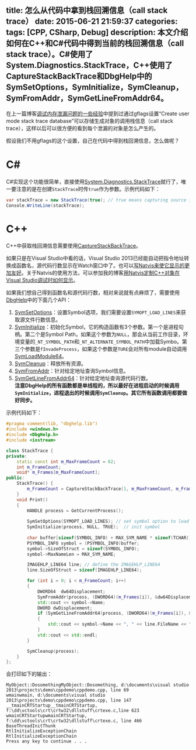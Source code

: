 title: 怎么从代码中拿到栈回溯信息（call stack trace）
date: 2015-06-21 21:59:37
categories:
tags: [CPP, CSharp, Debug]
description: 本文介绍如何在C++和C#代码中得到当前的栈回溯信息（call stack trace）。C#使用了System.Diagnostics.StackTrace，C++使用了CaptureStackBackTrace和DbgHelp中的SymSetOptions，SymInitialize，SymCleanup，SymFromAddr，SymGetLineFromAddr64。
---
在上一篇博客[调试内存泄漏问题的一些经验](/2015/06/21/how-to-attack-the-memory-leak-issue/)中提到过通过gflags设置“Create user mode stack trace database”可以存储生成对象的调用栈信息（call stack trace），这样以后可以很方便的看到每个泄漏的对象是怎么产生的。

假设我们不用gflags的这个设置，自己在代码中得到栈回溯信息，怎么做呢？

# C&#35;

C#实现这个功能很简单，直接使用[System.Diagnostics.StackTrace](https://msdn.microsoft.com/en-us/library/system.diagnostics.stacktrace%28v=vs.110%29.aspx)就行了，唯一要注意的是在创建`StackTrace`时传`true`作为参数。示例代码如下：

```csharp
var stackTrace = new StackTrace(true); // true means capturing source information
Console.WriteLine(stackTrace);
```

# C++
C++中获取栈回溯信息需要使用[CaptureStackBackTrace](https://msdn.microsoft.com/en-us/library/windows/desktop/bb204633%28v=vs.85%29.aspx)。  

如果只是在Visual Studio中看的话，Visual Studio 2013已经能自动把指令地址转换成函数名，源代码行数显示在Watch窗口中了。也可以[写Natvis来使它显示的更加友好](http://blogs.msdn.com/b/vcblog/archive/2014/01/23/examining-stack-traces-of-objects-using-visual-studio-2013.aspx)。关于Natvis的使用方法，可以参加我的博客[用Natvis定制C++对象在Visual Studio调试时如何显示](/2015/06/17/customize-your-debugger-for-cpp-object/)。

如果我们想自己得到函数名和源代码行数，相对来说就有点麻烦了，需要使用[DbgHelp](https://msdn.microsoft.com/en-us/library/windows/desktop/ms680578%28v=vs.85%29.aspx)中的下面几个API：
1. [SymSetOptions](https://msdn.microsoft.com/en-us/library/windows/desktop/ms681366%28v=vs.85%29.aspx)：设置Symbol选项，我们需要设置`SYMOPT_LOAD_LINES`来获取源文件行数信息。  
1. [SymInitialize](https://msdn.microsoft.com/en-us/library/windows/desktop/ms681351%28v=vs.85%29.aspx)：初始化Symbol，它的构造函数有3个参数。第一个是进程句柄。第二个是Symbol Path，如果这个参数为`NULL`，那会从当前工作目录，环境变量的`_NT_SYMBOL_PATH`和`_NT_ALTERNATE_SYMBOL_PATH`中加载Symbo。第三个参数是`fInvadeProcess`，如果这个参数是`TURE`会对所有module自动调用[SymLoadModule64](https://msdn.microsoft.com/en-us/library/windows/desktop/ms681352(v=vs.85).aspx)。  
1. [SymCleanup](https://msdn.microsoft.com/en-us/library/windows/desktop/ms680696%28v=vs.85%29.aspx)：释放所有资源。   
1. [SymFromAddr](https://msdn.microsoft.com/en-us/library/windows/desktop/ms681323%28v=vs.85%29.aspx)：针对给定地址查询Symbol信息。  
1. [SymGetLineFromAddr64](https://msdn.microsoft.com/en-us/library/windows/desktop/ms681330%28v=vs.85%29.aspx)：针对给定地址查询源代码行数。   
**注意DbgHelp的所有函数都是单线程的，所以最好在进程启动的时候调用`SymInitialize`，进程退出的时候调用`SymCleanup`。其它所有函数调用都要做好同步。** 

示例代码如下：
```c++
#pragma comment(lib, "dbghelp.lib")
#include <windows.h>
#include <DbgHelp.h>
#include <iostream>

class StackTrace {
private:
	static const int m_MaxFrameCount = 62;
	int m_FrameCount;
	void* m_Frames[m_MaxFrameCount];
public:
	StackTrace() {
		m_FrameCount = CaptureStackBackTrace(1, m_MaxFrameCount, m_Frames, NULL);
	}
	void Print()
	{
		HANDLE process = GetCurrentProcess();
		
		SymSetOptions(SYMOPT_LOAD_LINES); // set symbol option to load the source code lines
		SymInitialize(process, NULL, TRUE);  // init symbol
		
		char buffer[sizeof(SYMBOL_INFO) + MAX_SYM_NAME * sizeof(TCHAR)]; // define the PSYMBOL_INFO
		PSYMBOL_INFO symbol = (PSYMBOL_INFO)buffer;
		symbol->SizeOfStruct = sizeof(SYMBOL_INFO);
		symbol->MaxNameLen = MAX_SYM_NAME;

		IMAGEHLP_LINE64 line; // define the IMAGEHLP_LINE64
		line.SizeOfStruct = sizeof(IMAGEHLP_LINE64);

		for (int i = 0; i < m_FrameCount; i++)
		{
			DWORD64  dw64Displacement;
			SymFromAddr(process, (DWORD64)(m_Frames[i]), &dw64Displacement, symbol); // get symbol info
			std::cout << symbol->Name;
			DWORD dwDisplacement;
			if (SymGetLineFromAddr64(process, (DWORD64)(m_Frames[i]), &dwDisplacement, &line)) // get line info
			{
				std::cout << symbol->Name << ", " << line.FileName << ", line " << line.LineNumber;
			}
			std::cout << std::endl;
		}

		SymCleanup(process);
	}
};
```

会打印如下的输出：
```
MyObject::DosomethingMyObject::Dosomething, d:\documents\visual studio 2013\projects\demo\cppdemo\cppdemo.cpp, line 69
wmainwmain, d:\documents\visual studio 2013\projects\demo\cppdemo\cppdemo.cpp, line 147
__tmainCRTStartup__tmainCRTStartup, f:\dd\vctools\crt\crtw32\dllstuff\crtexe.c,line 623
wmainCRTStartupwmainCRTStartup, f:\dd\vctools\crt\crtw32\dllstuff\crtexe.c, line 466
BaseThreadInitThunk
RtlInitializeExceptionChain
RtlInitializeExceptionChain
Press any key to continue . . .
```

